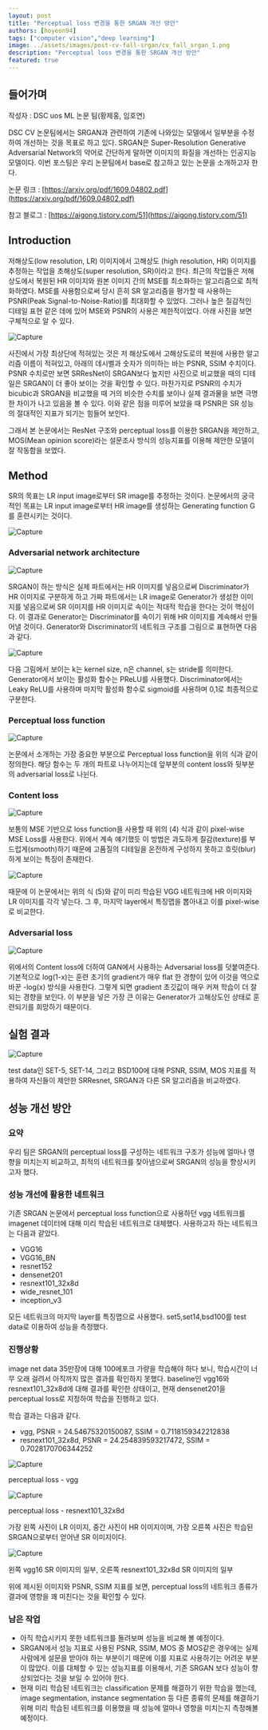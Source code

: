 ```yaml
---
layout: post
title: "Perceptual loss 변경을 통한 SRGAN 개선 방안"
authors: [hoyeon94]
tags: ["computer vision","deep learning"]
image: ../assets/images/post-cv-fall-srgan/cv_fall_srgan_1.png
description: "Perceptual loss 변경을 통한 SRGAN 개선 방안"
featured: true
---
```



## 들어가며

작성자 : DSC uos ML 논문 팀(황제홍, 임호연)

DSC CV 논문팀에서는 SRGAN과 관련하여 기존에 나와있는 모델에서 일부분을 수정하여 개선하는 것을 목표로 하고 있다. SRGAN은 Super-Resolution Generative Adversarial Network의 약어로 간단하게 말하면 이미지의 화질을 개선하는 인공지능 모델이다. 이번 포스팅은 우리 논문팀에서 base로 참고하고 있는 논문을 소개하고자 한다.

논문 링크 : [https://arxiv.org/pdf/1609.04802.pdf](https://arxiv.org/pdf/1609.04802.pdf)

참고 블로그 : [https://aigong.tistory.com/51](https://aigong.tistory.com/51)

## Introduction

저해상도(low resolution, LR) 이미지에서 고해상도 (high resolution, HR) 이미지를 추정하는 작업을 초해상도(super resolution, SR)이라고 한다. 최근의 작업들은 저해상도에서 복원된 HR 이미지와 원본 이미지 간의 MSE를 최소화하는 알고리즘으로 최적화하였다. MSE를 사용함으로써 당시 흔히 SR 알고리즘을 평가할 때 사용하는 PSNR(Peak Signal-to-Noise-Ratio)를 최대화할 수 있었다. 그러나 높은 질감적인 디테일 표현 같은 데에 있어 MSE와 PSNR의 사용은 제한적이었다. 아래 사진을 보면 구체적으로 알 수 있다.

![Capture](../assets/images/post-cv-fall-srgan/cv_fall_srgan_1.png)

사진에서 가장 최상단에 적혀있는 것은 저 해상도에서 고해상도로의 복원에 사용한 알고리즘 이름이 적혀있고, 아래의 데시벨과 숫자가 의미하는 바는 PSNR, SSIM 수치이다. PSNR 수치로만 보면 SRResNet이 SRGAN보다 높지만 사진으로 비교했을 때의 디테일은 SRGAN이 더 좋아 보이는 것을 확인할 수 있다. 마찬가지로 PSNR의 수치가 bicubic과 SRGAN을 비교했을 때 거의 비슷한 수치를 보이나 실제 결과물을 보면 극명한 차이가 나고 있음을 볼 수 있다. 이와 같은 점을 미루어 보았을 때 PSNR은 SR 성능의 절대적인 지표가 되기는 힘들어 보인다.

그래서 본 논문에서는 ResNet 구조와 perceptual loss를 이용한 SRGAN을 제안하고, MOS(Mean opinion score)라는 설문조사 방식의 성능지표를 이용해 제안한 모델이 잘 작동함을 보였다.

## Method

SR의 목표는 LR input image로부터 SR image를 추정하는 것이다. 논문에서의 궁극적인 목표는 LR input image로부터 HR image를 생성하는 Generating function G를 훈련시키는 것이다.

![Capture](../assets/images/post-cv-fall-srgan/cv_fall_srgan_2.png)

### Adversarial network architecture

![Capture](../assets/images/post-cv-fall-srgan/cv_fall_srgan_3.png)

SRGAN이 하는 방식은 실제 파트에서는 HR 이미지를 넣음으로써 Discriminator가 HR 이미지로 구분하게 하고 가짜 파트에서는 LR image로 Generator가 생성한 이미지를 넣음으로써 SR 이미지를 HR 이미지로 속이는 적대적 학습을 한다는 것이 핵심이다. 이 결과로 Generator는 Discriminator를 속이기 위해 HR 이미지를 계속해서 만들어낼 것이다. Generator와 Discriminator의 네트워크 구조를 그림으로 표현하면 다음과 같다.

![Capture](../assets/images/post-cv-fall-srgan/cv_fall_srgan_4.png)

다음 그림에서 보이는 k는 kernel size, n은 channel, s는 stride를 의미한다. Generator에서 보이는 활성화 함수는 PReLU를 사용했다. Discriminator에서는 Leaky ReLU를 사용하며 마지막 활성화 함수로 sigmoid를 사용하며 0,1로 최종적으로 구분한다.

### Perceptual loss function

![Capture](../assets/images/post-cv-fall-srgan/cv_fall_srgan_5.png)

논문에서 소개하는 가장 중요한 부분으로 Perceptual loss function을 위의 식과 같이 정의한다. 해당 함수는 두 개의 파트로 나누어지는데 앞부분의 content loss와 뒷부분의 adversarial loss로 나뉜다.

### Content loss

![Capture](../assets/images/post-cv-fall-srgan/cv_fall_srgan_6.png)

보통의 MSE 기반으로 loss function을 사용할 때 위의 (4) 식과 같이 pixel-wise MSE Loss를 사용한다. 위에서 계속 얘기했듯 이 방법은 과도하게 질감(texture)를 부드럽게(smooth)하기 때문에 고품질의 디테일을 온전하게 구성하지 못하고 흐릿(blur)하게 보이는 특징이 존재한다.

![Capture](../assets/images/post-cv-fall-srgan/cv_fall_srgan_7.png)

때문에 이 논문에서는 위의 식 (5)와 같이 미리 학습된 VGG 네트워크에 HR 이미지와 LR 이미지를 각각 넣는다. 그 후, 마지막 layer에서 특징맵을 뽑아내고 이를 pixel-wise로 비교한다.

### Adversarial loss

![Capture](../assets/images/post-cv-fall-srgan/cv_fall_srgan_8.png)

위에서의 Content loss에 더하여 GAN에서 사용하는 Adversarial loss를 덧붙여준다. 기본적으로 log(1-x)는 훈련 초기의 gradient가 매우 flat 한 경향이 있어 이것을 역으로 바꾼 -log(x) 방식을 사용한다. 그렇게 되면 gradient 초깃값이 매우 커져 학습이 더 잘 되는 경향을 보인다. 이 부분을 넣은 가장 큰 이유는 Generator가 고해상도인 상태로 훈련되기를 희망하기 때문이다.

## 실험 결과

![Capture](../assets/images/post-cv-fall-srgan/cv_fall_srgan_9.png)

test data인 SET-5, SET-14, 그리고 BSD100에 대해 PSNR, SSIM, MOS 지표를 적용하여 자신들이 제안한 SRResnet, SRGAN과 다른 SR 알고리즘을 비교하였다.

## 성능 개선 방안

### 요약

우리 팀은 SRGAN의 perceptual loss를 구성하는 네트워크 구조가 성능에 얼마나 영향을 미치는지 비교하고, 최적의 네트워크를 찾아냄으로써 SRGAN의 성능을 향상시키고자 했다.

### 성능 개선에 활용한 네트워크

기존 SRGAN 논문에서 perceptual loss function으로 사용하던 vgg 네트워크를 imagenet 데이터에 대해 미리 학습된 네트워크로 대체했다. 사용하고자 하는 네트워크는 다음과 같았다.

- VGG16
- VGG16_BN
- resnet152
- densenet201
- resnext101_32x8d
- wide_resnet_101
- inception_v3

모든 네트워크의 마지막 layer를 특징맵으로 사용했다. set5,set14,bsd100를 test data로 이용하여 성능을 측정했다.

### 진행상황

image net data 35만장에 대해 100에포크 가량을 학습해야 하다 보니, 학습시간이 너무 오래 걸려서 아직까지 많은 결과를 확인하지 못했다. baseline인 vgg16와 resnext101_32x8d에 대해 결과를 확인한 상태이고, 현재 densenet201을 perceptual loss로 지정하여 학습을 진행하고 있다.

학습 결과는 다음과 같다.

- vgg, PSNR = 24.54675320150087, SSIM = 0.7118159342212838
- resnext101_32x8d, PSNR = 24.254839593217472, SSIM = 0.7028170706344252

![Capture](../assets/images/post-cv-fall-srgan/cv_fall_srgan_10.png)

perceptual loss - vgg

![Capture](../assets/images/post-cv-fall-srgan/cv_fall_srgan_11.png)

perceptual loss - resnext101_32x8d

가장 왼쪽 사진이 LR 이미지, 중간 사진이 HR 이미지이며, 가장 오른쪽 사진은 학습된 SRGAN으로부터 얻어낸 SR 이미지이다.

![Capture](../assets/images/post-cv-fall-srgan/cv_fall_srgan_12.png)

왼쪽 vgg16 SR 이미지의 일부, 오른쪽 resnext101_32x8d SR 이미지의 일부

위에 제시된 이미지와 PSNR, SSIM 지표를 보면, perceptual loss의 네트워크 종류가 결과에 영향을 꽤 미친다는 것을 확인할 수 있다.

### 남은 작업

- 아직 학습시키지 못한 네트워크를 돌려보며 성능을 비교해 볼 예정이다.
- SRGAN에서 성능 지표로 사용된 PSNR, SSIM, MOS 중 MOS같은 경우에는 실제 사람에게 설문을 받아야 하는 부분이기 때문에 이를 지표로 사용하기는 어려운 부분이 많았다. 이를 대체할 수 있는 성능지표를 이용해서, 기존 SRGAN 보다 성능이 향상되었다는 것을 보일 수 있어야 한다.
- 현재 미리 학습된 네트워크는 classification 문제를 해결하기 위한 학습을 했는데, image segmentation, instance segmentation 등 다른 종류의 문제를 해결하기 위해 미리 학습된 네트워크를 이용했을 때 성능에 얼마나 영향을 미치는지 측정해볼 예정이다.
